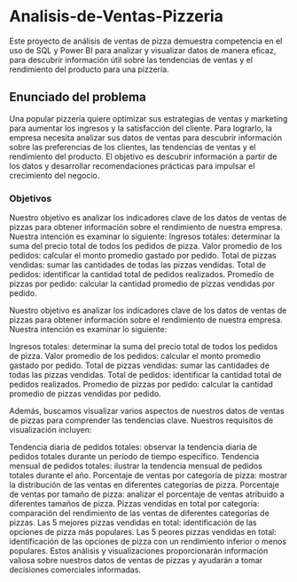 # Analisis-de-Ventas-Pizzeria
Este proyecto de análisis de ventas de pizza demuestra competencia en el uso de SQL y Power BI para analizar y visualizar datos de manera eficaz, para descubrir información útil sobre las tendencias de ventas y el rendimiento del producto para una pizzería.
## Enunciado del problema 
Una popular pizzería quiere optimizar sus estrategias de ventas y marketing para aumentar los ingresos y la satisfacción del cliente. Para lograrlo, la empresa necesita analizar sus datos de ventas para descubrir información sobre las preferencias de los clientes, las tendencias de ventas y el rendimiento del producto. El objetivo es descubrir información a partir de los datos y desarrollar recomendaciones prácticas para impulsar el crecimiento del negocio. 
### Objetivos
Nuestro objetivo es analizar los indicadores clave de los datos de ventas de pizzas para obtener información sobre el rendimiento de nuestra empresa. Nuestra intención es examinar lo siguiente:
Ingresos totales: determinar la suma del precio total de todos los pedidos de pizza.
Valor promedio de los pedidos: calcular el monto promedio gastado por pedido.
Total de pizzas vendidas: sumar las cantidades de todas las pizzas vendidas.
Total de pedidos: identificar la cantidad total de pedidos realizados.
Promedio de pizzas por pedido: calcular la cantidad promedio de pizzas vendidas por pedido.

Nuestro objetivo es analizar los indicadores clave de los datos de ventas de pizzas para obtener información sobre el rendimiento de nuestra empresa. Nuestra intención es examinar lo siguiente:

Ingresos totales: determinar la suma del precio total de todos los pedidos de pizza.
Valor promedio de los pedidos: calcular el monto promedio gastado por pedido.
Total de pizzas vendidas: sumar las cantidades de todas las pizzas vendidas.
Total de pedidos: identificar la cantidad total de pedidos realizados.
Promedio de pizzas por pedido: calcular la cantidad promedio de pizzas vendidas por pedido.

Además, buscamos visualizar varios aspectos de nuestros datos de ventas de pizzas para comprender las tendencias clave. Nuestros requisitos de visualización incluyen:

Tendencia diaria de pedidos totales: observar la tendencia diaria de pedidos totales durante un período de tiempo específico.
Tendencia mensual de pedidos totales: ilustrar la tendencia mensual de pedidos totales durante el año.
Porcentaje de ventas por categoría de pizza: mostrar la distribución de las ventas en diferentes categorías de pizza.
Porcentaje de ventas por tamaño de pizza: analizar el porcentaje de ventas atribuido a diferentes tamaños de pizza.
Pizzas vendidas en total por categoría: comparación del rendimiento de las ventas de diferentes categorías de pizzas.
Las 5 mejores pizzas vendidas en total: identificación de las opciones de pizza más populares.
Las 5 peores pizzas vendidas en total: identificación de las opciones de pizza con un rendimiento inferior o menos populares.
Estos análisis y visualizaciones proporcionarán información valiosa sobre nuestros datos de ventas de pizzas y ayudarán a tomar decisiones comerciales informadas.


